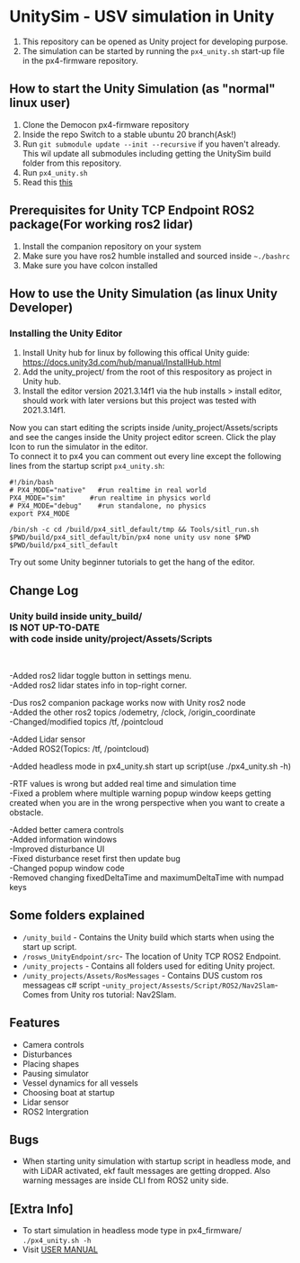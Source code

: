 # UnitySim - USV simulation in Unity  

1. This repository can be opened as Unity project for developing purpose.<br>
2. The simulation can be started by running the `px4_unity.sh` start-up file in the px4-firmware repository.
 
## How to start the Unity Simulation (as "normal" linux user)

1. Clone the Democon px4-firmware repository
2. Inside the repo Switch to a stable ubuntu 20 branch(Ask!)
3. Run `git submodule update --init --recursive` if you haven't already. <br>
This wil update all submodules including getting the UnitySim build folder from this repository.
4. Run `px4_unity.sh`  
5. Read this [this](/USER_MANUAL.md) 

## Prerequisites for Unity TCP Endpoint ROS2 package(For working ros2 lidar) 
1. Install the companion repository on your system
2. Make sure you have ros2 humble installed and sourced inside `~./bashrc`
3. Make sure you have colcon installed

## How to use the Unity Simulation (as linux Unity Developer)

### Installing the Unity Editor
1. Install Unity hub for linux by following this offical Unity guide: https://docs.unity3d.com/hub/manual/InstallHub.html
2. Add the unity_project/ from the root of this respository as project in Unity hub. 
2. Install the editor version 2021.3.14f1 via the hub installs > install editor, should work with later versions but this project was tested with 2021.3.14f1.

Now you can start editing the scripts inside /unity_project/Assets/scripts and see the canges inside the Unity project editor screen. Click the play Icon to run the simulator in the editor.  
To connect it to px4 you can comment out every line except the following lines from the startup script `px4_unity.sh`:  
```
#!/bin/bash
# PX4_MODE="native"   #run realtime in real world
PX4_MODE="sim"      #run realtime in physics world
# PX4_MODE="debug"    #run standalone, no physics
export PX4_MODE

/bin/sh -c cd /build/px4_sitl_default/tmp && Tools/sitl_run.sh $PWD/build/px4_sitl_default/bin/px4 none unity usv none $PWD $PWD/build/px4_sitl_default
```

Try out some Unity beginner tutorials to get the hang of the editor. 

## Change Log
### Unity build inside unity_build/ <br>IS NOT UP-TO-DATE <br>with code inside unity/project/Assets/Scripts
<br>

-Added ros2 lidar toggle button in settings menu.<br>
-Added ros2 lidar states info in top-right corner.<br>

-Dus ros2 companion package works now with Unity ros2 node   <br>
-Added the other ros2 topics /odemetry, /clock, /origin_coordinate<br>
-Changed/modified topics /tf, /pointcloud<br>

-Added Lidar sensor<br>
-Added ROS2(Topics: /tf, /pointcloud)<br>

-Added headless mode in px4_unity.sh start up script(use ./px4_unity.sh -h)
<br>

-RTF values is wrong but added real time and simulation time<br>
-Fixed a problem where multiple warning popup window keeps getting created when you are in the wrong perspective when you want to create a obstacle.<br>

-Added better camera controls<br>
-Added information windows<br>
-Improved disturbance UI  <br>
-Fixed disturbance reset first then update bug<br>
-Changed popup window code <br>
-Removed changing fixedDeltaTime and maximumDeltaTime with numpad keys<br>

## Some folders explained
- `/unity_build` - Contains the Unity build which starts when using the start up script.  
- `/rosws_UnityEndpoint/src`- The location of Unity TCP ROS2 Endpoint.
- `/unity_projects` - Contains all folders used for editing Unity project.
- `/unity_projects/Assets/RosMessages` - Contains DUS custom ros messageas c# script 
-`unity_project/Assests/Script/ROS2/Nav2Slam`- Comes from Unity ros tutorial: Nav2Slam.
## Features
* Camera controls  
* Disturbances
* Placing shapes
* Pausing simulator
* Vessel dynamics for all vessels
* Choosing boat at startup
* Lidar sensor
* ROS2 Intergration

## Bugs
- When starting unity simulation with startup script in headless mode, and with LiDAR activated, ekf fault messages are getting dropped. Also warning messages are inside CLI from ROS2 unity side.

## [Extra Info]
- To start simulation in headless mode type in px4_firmware/ `./px4_unity.sh -h`
- Visit [USER MANUAL](\USER_MANUAL.md)
